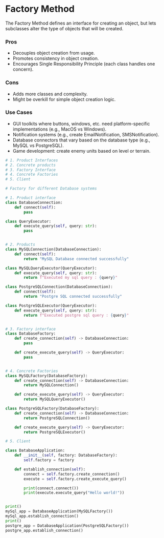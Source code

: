 # Factory Method
The Factory Method defines an interface for creating an object, but lets subclasses alter the type of objects that will be created.
### Pros
- Decouples object creation from usage.
- Promotes consistency in object creation.
- Encourages Single Responsibility Principle (each class handles one concern).
### Cons
- Adds more classes and complexity.
- Might be overkill for simple object creation logic.
### Use Cases
- GUI toolkits where buttons, windows, etc. need platform-specific implementations (e.g., MacOS vs Windows).
- Notification systems (e.g., create EmailNotification, SMSNotification).
- Database connectors that vary based on the database type (e.g., MySQL vs PostgreSQL).
- Game development: create enemy units based on level or terrain.

```python
# 1. Product Interfaces
# 2. Concrete products
# 3. Factory Interface
# 4. Concrete Factories
# 5. Client

# Factory for different Database systems

# 1. Product interface
class DatabaseConnection:
    def connect(self):
        pass

class QueryExecutor:
    def execute_query(self, query: str):
        pass


# 2. Products
class MySQLConnection(DatabaseConnection):
    def connect(self):
        return "MySQL Database connected successfully"

class MySQLQueryExecutor(QueryExecutor):
    def execute_query(self, query: str):
        return f"Executed my sql query : {query}"

class PostgreSQLConnection(DatabaseConnection):
    def connect(self):
        return "Postgre SQL connected successfully"

class PostgreSQLExecutor(QueryExecutor):
    def execute_query(self, query: str):
        return f"Executed postgre sql query : {query}"


# 3. Factory interface
class DatabaseFactory:
    def create_connection(self) -> DatabaseConnection:
        pass

    def create_execute_query(self) -> QueryExecutor:
        pass


# 4. Concrete Factories
class MySQLFactory(DatabaseFactory):
    def create_connection(self) -> DatabaseConnection:
        return MySQLConnection()

    def create_execute_query(self) -> QueryExecutor:
        return MySQLQueryExecutor()

class PostgreSQLFactory(DatabaseFactory):
    def create_connection(self) -> DatabaseConnection:
        return PostgreSQLConnection()

    def create_execute_query(self) -> QueryExecutor:
        return PostgreSQLExecutor()

# 5. Client

class DatabaseApplication:
    def __init__(self, factory: DatabaseFactory):
        self.factory = factory

    def establish_connection(self):
        connect = self.factory.create_connection()
        execute = self.factory.create_execute_query()

        print(connect.connect())
        print(execute.execute_query("Hello world!"))


print()
mySql_app = DatabaseApplication(MySQLFactory())
mySql_app.establish_connection()
print()
postgre_app = DatabaseApplication(PostgreSQLFactory())
postgre_app.establish_connection()
```
